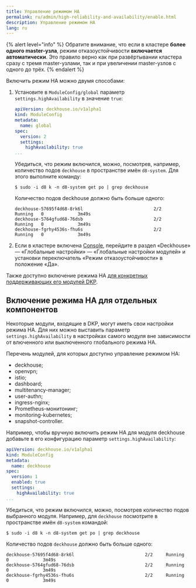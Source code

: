 ```yaml
---
title: Управление режимом HA
permalink: ru/admin/high-reliability-and-availability/enable.html
description: Управление режимом HA
lang: ru
---
```


{% alert level="info" %}
Обратите внимание, что если в кластере **более одного master-узла**, режим отказоустойчивости **включается автоматически**. Это правило верно как при развёртывании кластера сразу с тремя master-узлами, так и при увеличении master-узлов с одного до трёх.
{% endalert %}

Включить режим HA можно двумя способами:

1. Установите в `ModuleConfig/global` параметр `settings.highAvailability` в значение `true`:

   ```yaml
   apiVersion: deckhouse.io/v1alpha1
   kind: ModuleConfig
   metadata:
     name: global
   spec:
     version: 2
     settings: 
       highAvailability: true
   ...
   ```
   
   Убедиться, что режим включился, можно, посмотрев, например, количество подов `deckhouse` в пространстве имён `d8-system`. Для этого выполните команду:
   
   ```text
   $ sudo -i d8 k -n d8-system get po | grep deckhouse
   ```
   
   Количество подов deckhouse должно быть больше одного:
   
   ```text
   deckhouse-57695f4d68-8rk6l                           2/2     Running   0             3m49s
   deckhouse-5764gfud68-76dsb                           2/2     Running   0             3m49s
   deckhouse-fgrhy4536s-fhu6s                           2/2     Running   0             3m49s
   ```

2. Если в кластере включена [Console](/products/kubernetes-platform/modules/console/stable/), перейдите в раздел «Deckhouse» — «Глобальные настройки» — «Глобальные настройки модулей» и установки переключатель «Режим отказоустойчивости» в положение «Да».
   
Также доступно включение режима HA [для конкретных поддерживающих его модулей DKP](#включение-режима-ha-для-отдельных-компонентов).

## Включение режима HA для отдельных компонентов

Некоторые модули, входящие в DKP, могут иметь свои настройки режима HA. Для них можно выставить параметр `settings.highAvailability` в настройках самого модуля вне зависимости от влюченного или выключенного глобального режима HA.

Перечень модулей, для которых доступно управление режимом HA:

* deckhouse;
* openvpn;
* istio;
* dashboard;
* multitenancy-manager;
* user-authn;
* ingress-nginx;
* Prometheus-монитонинг;
* monitoring-kubernetes;
* snapshot-controller.

Например, чтобы вручную включить режим HA для модуля deckhouse добавьте в его конфигурацию параметр `settings.highAvailability`:

```yaml
apiVersion: deckhouse.io/v1alpha1
kind: ModuleConfig
metadata:
  name: deckhouse
spec:
  version: 1
  enabled: true
  settings:
    highAvailability: true
...
```

Убедиться, что режим включился, можно, посмотрев количество подов выбранного модуля. Например, для `deckhouse` посмотрите в пространстве имён `d8-system` командой:

```text
$ sudo -i d8 k -n d8-system get po | grep deckhouse
```

Количество подов `deckhouse` должно быть больше одного:

```text
deckhouse-57695f4d68-8rk6l                           2/2     Running   0             3m49s
deckhouse-5764gfud68-76dsb                           2/2     Running   0             3m49s
deckhouse-fgrhy4536s-fhu6s                           2/2     Running   0             3m49s
```
